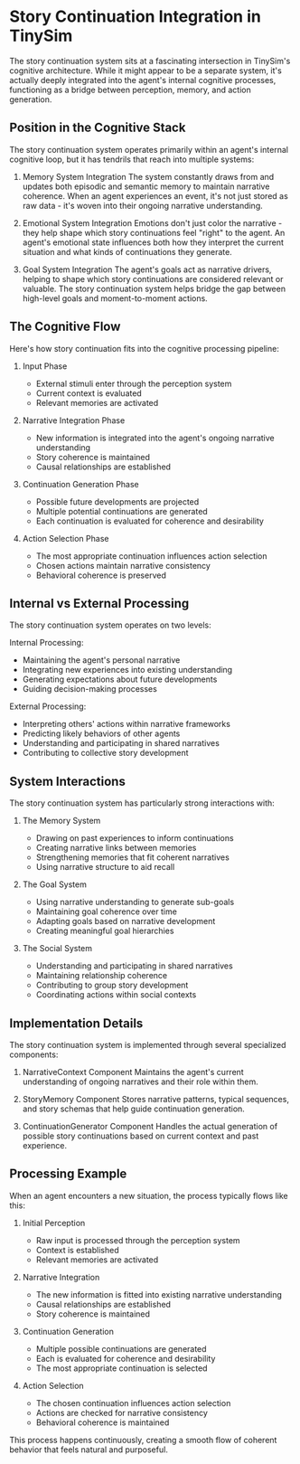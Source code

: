 # Story Continuation Integration in TinySim

The story continuation system sits at a fascinating intersection in TinySim's cognitive architecture. While it might appear to be a separate system, it's actually deeply integrated into the agent's internal cognitive processes, functioning as a bridge between perception, memory, and action generation.

## Position in the Cognitive Stack

The story continuation system operates primarily within an agent's internal cognitive loop, but it has tendrils that reach into multiple systems:

1. Memory System Integration
   The system constantly draws from and updates both episodic and semantic memory to maintain narrative coherence. When an agent experiences an event, it's not just stored as raw data - it's woven into their ongoing narrative understanding.

2. Emotional System Integration
   Emotions don't just color the narrative - they help shape which story continuations feel "right" to the agent. An agent's emotional state influences both how they interpret the current situation and what kinds of continuations they generate.

3. Goal System Integration
   The agent's goals act as narrative drivers, helping to shape which story continuations are considered relevant or valuable. The story continuation system helps bridge the gap between high-level goals and moment-to-moment actions.

## The Cognitive Flow

Here's how story continuation fits into the cognitive processing pipeline:

1. Input Phase

   - External stimuli enter through the perception system
   - Current context is evaluated
   - Relevant memories are activated

2. Narrative Integration Phase

   - New information is integrated into the agent's ongoing narrative understanding
   - Story coherence is maintained
   - Causal relationships are established

3. Continuation Generation Phase

   - Possible future developments are projected
   - Multiple potential continuations are generated
   - Each continuation is evaluated for coherence and desirability

4. Action Selection Phase
   - The most appropriate continuation influences action selection
   - Chosen actions maintain narrative consistency
   - Behavioral coherence is preserved

## Internal vs External Processing

The story continuation system operates on two levels:

Internal Processing:

- Maintaining the agent's personal narrative
- Integrating new experiences into existing understanding
- Generating expectations about future developments
- Guiding decision-making processes

External Processing:

- Interpreting others' actions within narrative frameworks
- Predicting likely behaviors of other agents
- Understanding and participating in shared narratives
- Contributing to collective story development

## System Interactions

The story continuation system has particularly strong interactions with:

1. The Memory System

   - Drawing on past experiences to inform continuations
   - Creating narrative links between memories
   - Strengthening memories that fit coherent narratives
   - Using narrative structure to aid recall

2. The Goal System

   - Using narrative understanding to generate sub-goals
   - Maintaining goal coherence over time
   - Adapting goals based on narrative development
   - Creating meaningful goal hierarchies

3. The Social System
   - Understanding and participating in shared narratives
   - Maintaining relationship coherence
   - Contributing to group story development
   - Coordinating actions within social contexts

## Implementation Details

The story continuation system is implemented through several specialized components:

1. NarrativeContext Component
   Maintains the agent's current understanding of ongoing narratives and their role within them.

2. StoryMemory Component
   Stores narrative patterns, typical sequences, and story schemas that help guide continuation generation.

3. ContinuationGenerator Component
   Handles the actual generation of possible story continuations based on current context and past experience.

## Processing Example

When an agent encounters a new situation, the process typically flows like this:

1. Initial Perception

   - Raw input is processed through the perception system
   - Context is established
   - Relevant memories are activated

2. Narrative Integration

   - The new information is fitted into existing narrative understanding
   - Causal relationships are established
   - Story coherence is maintained

3. Continuation Generation

   - Multiple possible continuations are generated
   - Each is evaluated for coherence and desirability
   - The most appropriate continuation is selected

4. Action Selection
   - The chosen continuation influences action selection
   - Actions are checked for narrative consistency
   - Behavioral coherence is maintained

This process happens continuously, creating a smooth flow of coherent behavior that feels natural and purposeful.
